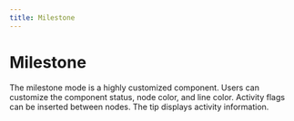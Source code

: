 ```yaml
---
title: Milestone
---
```


# Milestone

<div>The milestone mode is a highly customized component. Users can customize the component status, node color, and line color. Activity flags can be inserted between nodes. The tip displays activity information.</div>
